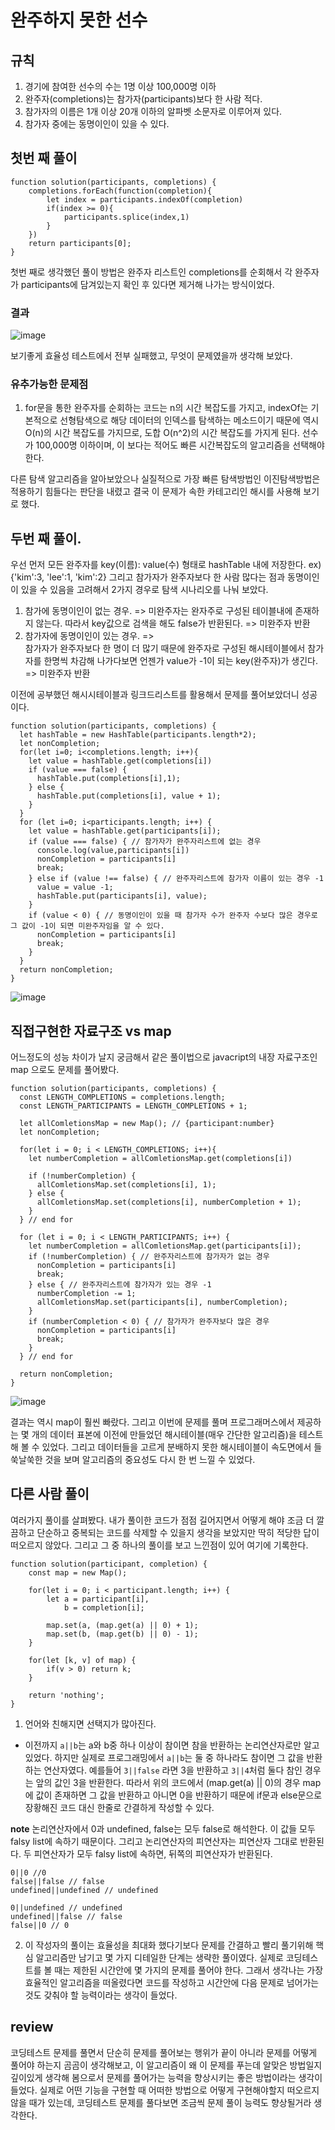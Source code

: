 # 완주하지 못한 선수
## 규칙
1. 경기에 참여한 선수의 수는 1명 이상 100,000명 이하
2. 완주자(completions)는 참가자(participants)보다 한 사람 적다.
3. 참가자의 이름은 1개 이상 20개 이하의 알파벳 소문자로 이루어져 있다.
4. 참가자 중에는 동명이인이 있을 수 있다.
## 첫번 째 풀이
```
function solution(participants, completions) {
    completions.forEach(function(completion){
        let index = participants.indexOf(completion)
        if(index >= 0){
            participants.splice(index,1)
        }
    })
    return participants[0];
}
```
첫번 째로 생각했던 풀이 방법은 완주자 리스트인 completions를 순회해서 각 완주자가 participants에 담겨있는지 확인 후 있다면 제거해 나가는 방식이었다.
### 결과

![image](https://user-images.githubusercontent.com/39623897/103251190-0b2ad300-49bb-11eb-81ea-e1e85c77325c.png)

보기좋게 효율성 테스트에서 전부 실패했고, 무엇이 문제였을까 생각해 보았다.

### 유추가능한 문제점
1. for문을 통한 완주자를 순회하는 코드는 n의 시간 복잡도를 가지고, indexOf는 기본적으로 선형탐색으로 해당 데이터의 인덱스를 탐색하는 메소드이기 때문에 역시 O(n)의 시간 복잡도를 가지므로, 도합 O(n^2)의 시간 복잡도를 가지게 된다. 선수가 100,000명 이하이며, 이 보다는 적어도 빠른 시간복잡도의 알고리즘을 선택해야한다.

다른 탐색 알고리즘을 알아보았으나 실질적으로 가장 빠른 탐색방법인 이진탐색방법은 적용하기 힘들다는 판단을 내렸고
결국 이 문제가 속한 카테고리인 해시를 사용해 보기로 했다.

## 두번 째 풀이.
우선 먼저 모든 완주자를 key(이름): value(수) 형태로 hashTable 내에 저장한다. ex) {'kim':3, 'lee':1, 'kim':2} 
그리고 참가자가 완주자보다 한 사람 많다는 점과 동명이인이 있을 수 있음을 고려해서 2가지 경우로 탐색 시나리오를 나눠 보았다.
1. 참가에 동명이인이 없는 경우. => 미완주자는 완자주로 구성된 테이블내에 존재하지 않는다. 따라서 key값으로 검색을 해도 false가 반환된다. => 미완주자 반환
2. 참가자에 동명이인이 있는 경우. =>  
참가자가 완주자보다 한 명이 더 많기 때문에 완주자로 구성된 해시테이블에서 참가자를 한명씩 차감해 나가다보면 언젠가 value가 -1이 되는 key(완주자)가 생긴다. => 미완주자 반환

이전에 공부했던 해시시테이블과 링크드리스트를 활용해서 문제를 풀어보았더니 성공이다.
```
function solution(participants, completions) {
  let hashTable = new HashTable(participants.length*2);
  let nonCompletion;
  for(let i=0; i<completions.length; i++){
    let value = hashTable.get(completions[i])
    if (value === false) {
      hashTable.put(completions[i],1);
    } else {
      hashTable.put(completions[i], value + 1);
    }
  }
  for (let i=0; i<participants.length; i++) {
    let value = hashTable.get(participants[i]);
    if (value === false) { // 참가자가 완주자리스트에 없는 경우
      console.log(value,participants[i])
      nonCompletion = participants[i]
      break;
    } else if (value !== false) { // 완주자리스트에 참가자 이름이 있는 경우 -1
      value = value -1;
      hashTable.put(participants[i], value);
    }
    if (value < 0) { // 동명이인이 있을 때 참가자 수가 완주자 수보다 많은 경우로 그 값이 -1이 되면 미완주자임을 알 수 있다.
      nonCompletion = participants[i]
      break;
    }
  }
  return nonCompletion;
}
```
![image](https://user-images.githubusercontent.com/39623897/105037773-d97cc780-5aa1-11eb-85ea-e3db5597bfc7.png)

## 직접구현한 자료구조 vs map
어느정도의 성능 차이가 날지 궁금해서 같은 풀이법으로 javacript의 내장 자료구조인 map 으로도 문제를 풀어봤다.
```
function solution(participants, completions) {
  const LENGTH_COMPLETIONS = completions.length;
  const LENGTH_PARTICIPANTS = LENGTH_COMPLETIONS + 1;
    
  let allComletionsMap = new Map(); // {participant:number}
  let nonCompletion;
    
  for(let i = 0; i < LENGTH_COMPLETIONS; i++){
    let numberCompletion = allComletionsMap.get(completions[i])
    
    if (!numberCompletion) {
      allComletionsMap.set(completions[i], 1);
    } else {
      allComletionsMap.set(completions[i], numberCompletion + 1);
    }
  } // end for
    
  for (let i = 0; i < LENGTH_PARTICIPANTS; i++) {
    let numberCompletion = allComletionsMap.get(participants[i]);
    if (!numberCompletion) { // 완주자리스트에 참가자가 없는 경우
      nonCompletion = participants[i]
      break;
    } else { // 완주자리스트에 참가자가 있는 경우 -1
      numberCompletion -= 1;
      allComletionsMap.set(participants[i], numberCompletion);
    }
    if (numberCompletion < 0) { // 참가자가 완주자보다 많은 경우
      nonCompletion = participants[i]
      break;
    }
  } // end for
  
  return nonCompletion;
}
```
![image](https://user-images.githubusercontent.com/39623897/105038636-ecdc6280-5aa2-11eb-88cb-52d62b4399a3.png)

결과는 역시 map이 훨씬 빠랐다. 그리고 이번에 문제를 풀며 프로그래머스에서 제공하는 몇 개의 데이터 표본에 이전에 만들었던 해시테이블(매우 간단한 알고리즘)을 테스트해 볼 수 있었다. 그리고 데이터들을 고르게 분배하지 못한 해시테이블이 속도면에서 들쑥날쑥한 것을 보며 알고리즘의 중요성도 다시 한 번 느낄 수 있었다.

## 다른 사람 풀이
여러가지 풀이를 살펴봤다. 내가 풀이한 코드가 점점 길어지면서 어떻게 해야 조금 더 깔끔하고 단순하고 중복되는 코드를 삭제할 수 있을지 생각을 보았지만 딱히 적당한 답이 떠오르지 않았다. 그리고  그 중 하나의 풀이를 보고 느낀점이 있어 여기에 기록한다.
```
function solution(participant, completion) {
    const map = new Map();

    for(let i = 0; i < participant.length; i++) {
        let a = participant[i], 
            b = completion[i];

        map.set(a, (map.get(a) || 0) + 1);
        map.set(b, (map.get(b) || 0) - 1);
    }

    for(let [k, v] of map) {
        if(v > 0) return k;
    }

    return 'nothing';
}
```
1. 언어와 친해지면 선택지가 많아진다.
- 이전까지 `a||b`는 a와 b중 하나 이상이 참이면 참을 반환하는 논리연산자로만 알고있었다. 하지만 실제로 프로그래밍에서 `a||b`는 둘 중 하나라도 참이면 그 값을 반환하는 연산자였다. 예를들어 `3||false` 라면 3을 반환하고 `3||4`처럼 둘다 참인 경우는 앞의 값인 3을 반환한다. 따라서 위의 코드에서 (map.get(a) || 0)의 경우 map에 값이 존재하면 그 값을 반환하고 아니면 0을 반환하기 때문에 if문과 else문으로 장황해진 코드 대신 한줄로 간결하게 작성할 수 있다.

**note** 논리연산자에서 0과 undefined, false는 모두 false로 해석한다. 이 값들 모두 falsy list에 속하기 때문이다. 그리고 논리연산자의 피연산자는 피연산자 그대로 반환된다. 두 피연산자가 모두 falsy list에 속하면, 뒤쪽의 피연산자가 반환된다.
```
0||0 //0
false||false // false
undefined||undefined // undefined

0||undefined // undefined
undefined||false // false
false||0 // 0
```
2. 이 작성자의 풀이는 효율성을 최대화 했다기보다 문제를 간결하고 빨리 풀기위해 핵심 알고리즘만 남기고 몇 가지 디테일한 단계는 생략한 풀이였다.
실제로 코딩테스트를 볼 때는 제한된 시간안에 몇 가지의 문제를 풀어야 한다. 그래서 생각나는 가장 효율적인 알고리즘을 떠올렸다면 코드를 작성하고 시간안에 다음 문제로 넘어가는 것도 갖춰야 할 능력이라는 생각이 들었다.

## review
코딩테스트 문제를 풀면서 단순히 문제를 풀어보는 행위가 끝이 아니라 문제를 어떻게 풀어야 하는지 곰곰이 생각해보고, 이 알고리즘이 왜 이 문제를 푸는데 알맞은 방법일지 깊이있게 생각해 봄으로서 문제를 풀어가는 능력을 향상시키는 좋은 방법이라는 생각이 들었다. 실제로 어떤 기능을 구현할 때 어떠한 방법으로 어떻게 구현해야할지 떠오르지 않을 때가 있는데, 코딩테스트 문제를 풀다보면 조금씩 문제 풀이 능력도 향상될거라 생각한다.
 
